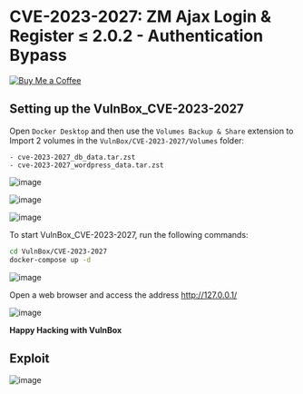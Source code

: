 # CVE-2023-2027: ZM Ajax Login & Register ≤ 2.0.2 - Authentication Bypass
[![Buy Me a Coffee](https://www.buymeacoffee.com/assets/img/custom_images/orange_img.png)](https://www.buymeacoffee.com/truocphan)

## Setting up the VulnBox_CVE-2023-2027
Open `Docker Desktop` and then use the `Volumes Backup & Share` extension to Import 2 volumes in the `VulnBox/CVE-2023-2027/Volumes` folder:
```
- cve-2023-2027_db_data.tar.zst
- cve-2023-2027_wordpress_data.tar.zst
```

![image](https://user-images.githubusercontent.com/57470560/233693251-2384026e-cc26-408e-bc1f-0e57b79f7a8f.png)

![image](https://user-images.githubusercontent.com/57470560/233693818-af69b685-87f0-432f-8239-9f9a8f189148.png)

![image](https://user-images.githubusercontent.com/57470560/233694124-6b2e5ef7-babd-4c41-ab46-0f2de611e2ef.png)

To start VulnBox_CVE-2023-2027, run the following commands:
```bash
cd VulnBox/CVE-2023-2027
docker-compose up -d
```
![image](https://user-images.githubusercontent.com/57470560/233721625-9cb6a923-4874-41aa-8609-1e12d819ad16.png)

Open a web browser and access the address http://127.0.0.1/

![image](https://user-images.githubusercontent.com/57470560/233694949-0c03fb28-ed7a-4ac4-a9a7-83e8c21a61b9.png)

**Happy Hacking with VulnBox**

## Exploit
![image](https://user-images.githubusercontent.com/57470560/233716641-df691b4c-5b77-4ddf-937f-599158fac65e.png)
